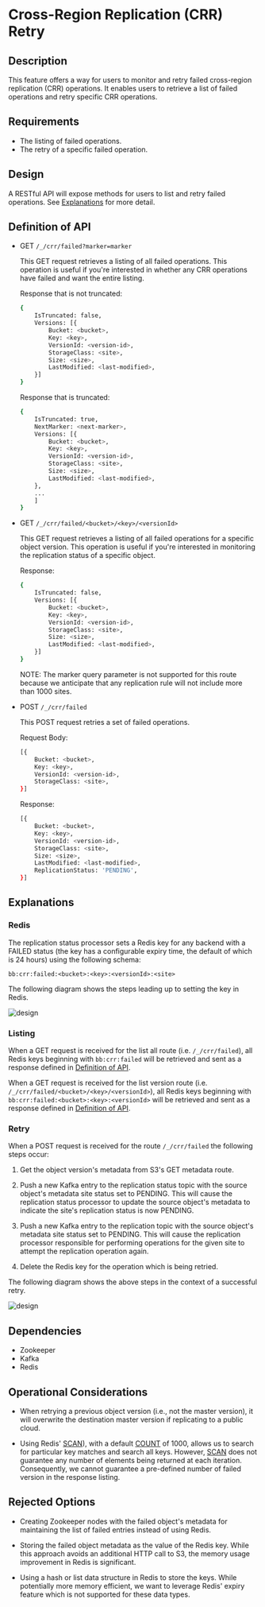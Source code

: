 # Cross-Region Replication (CRR) Retry

## Description

This feature offers a way for users to monitor and retry failed cross-region
replication (CRR) operations. It enables users to retrieve a list of failed
operations and retry specific CRR operations.

## Requirements

* The listing of failed operations.
* The retry of a specific failed operation.

## Design

A RESTful API will expose methods for users to list and retry failed operations.
See [Explanations](#explanations) for more detail.

## Definition of API

* GET `/_/crr/failed?marker=marker`

    This GET request retrieves a listing of all failed operations. This
    operation is useful if you're interested in whether any CRR operations have
    failed and want the entire listing.

    Response that is not truncated:

    ```sh
    {
        IsTruncated: false,
        Versions: [{
            Bucket: <bucket>,
            Key: <key>,
            VersionId: <version-id>,
            StorageClass: <site>,
            Size: <size>,
            LastModified: <last-modified>,
        }]
    }
    ```

    Response that is truncated:

    ```sh
    {
        IsTruncated: true,
        NextMarker: <next-marker>,
        Versions: [{
            Bucket: <bucket>,
            Key: <key>,
            VersionId: <version-id>,
            StorageClass: <site>,
            Size: <size>,
            LastModified: <last-modified>,
        },
        ...
        ]
    }
    ```

* GET `/_/crr/failed/<bucket>/<key>/<versionId>`

    This GET request retrieves a listing of all failed operations for a specific
    object version. This operation is useful if you're interested in monitoring
    the replication status of a specific object.

    Response:

    ```sh
    {
        IsTruncated: false,
        Versions: [{
            Bucket: <bucket>,
            Key: <key>,
            VersionId: <version-id>,
            StorageClass: <site>,
            Size: <size>,
            LastModified: <last-modified>,
        }]
    }
    ```

    NOTE: The marker query parameter is not supported for this route because we
    anticipate that any replication rule will not include more than 1000 sites.

* POST `/_/crr/failed`

    This POST request retries a set of failed operations.

    Request Body:

    ```sh
    [{
        Bucket: <bucket>,
        Key: <key>,
        VersionId: <version-id>,
        StorageClass: <site>,
    }]
    ```

    Response:

    ```sh
    [{
        Bucket: <bucket>,
        Key: <key>,
        VersionId: <version-id>,
        StorageClass: <site>,
        Size: <size>,
        LastModified: <last-modified>,
        ReplicationStatus: 'PENDING',
    }]
    ```

## Explanations

### Redis

The replication status processor sets a Redis key for any backend with a FAILED
status (the key has a configurable expiry time, the default of which is 24 hours) using the following schema:

```
bb:crr:failed:<bucket>:<key>:<versionId>:<site>
```

The following diagram shows the steps leading up to setting the key in Redis.

![design](/res/object-failure-scenario.png)

### Listing

When a GET request is received for the list all route (i.e. `/_/crr/failed`),
all Redis keys beginning with `bb:crr:failed` will be retrieved and sent as a
response defined in [Definition of API](#definition-of-api).

When a GET request is received for the list version route (i.e.
`/_/crr/failed/<bucket>/<key>/<versionId>`), all Redis keys beginning with
`bb:crr:failed:<bucket>:<key>:<versionId>` will be retrieved and sent as a
response defined in [Definition of API](#definition-of-api).

### Retry

When a POST request is received for the route `/_/crr/failed` the following
steps occur:

1. Get the object version's metadata from S3's GET metadata route.

2. Push a new Kafka entry to the replication status topic with the source
   object's metadata site status set to PENDING. This will cause the replication
   status processor to update the source object's metadata to indicate the
   site's replication status is now PENDING.

3. Push a new Kafka entry to the replication topic with the source object's
   metadata site status set to PENDING. This will cause the replication
   processor responsible for performing operations for the given site to attempt
   the replication operation again.

4. Delete the Redis key for the operation which is being retried.

The following diagram shows the above steps in the context of a successful retry.

![design](/res/object-retry-scenario.png)

## Dependencies

* Zookeeper
* Kafka
* Redis

## Operational Considerations

* When retrying a previous object version (i.e., not the master version), it
  will overwrite the destination master version if replicating to a public
  cloud.

* Using Redis' [SCAN](https://redis.io/commands/scan)), with a default
  [COUNT](https://redis.io/commands/scan#the-count-option) of 1000, allows us to
  search for particular key matches and search all keys. However,
  [SCAN](https://redis.io/commands/scan) does not guarantee any number of
  elements being returned at each iteration. Consequently, we cannot guarantee a
  pre-defined number of failed version in the response listing.

## Rejected Options

* Creating Zookeeper nodes with the failed object's metadata for maintaining the
  list of failed entries instead of using Redis.

* Storing the failed object metadata as the value of the Redis key. While this
  approach avoids an additional HTTP call to S3, the memory usage improvement in
  Redis is significant.

* Using a hash or list data structure in Redis to store the keys. While
  potentially more memory efficient, we want to leverage Redis' expiry feature
  which is not supported for these data types.